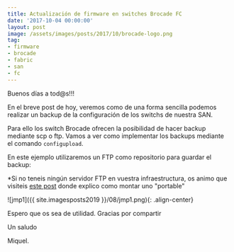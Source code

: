 ```yaml
---
title: Actualización de firmware en switches Brocade FC
date: '2017-10-04 00:00:00'
layout: post
image: /assets/images/posts/2017/10/brocade-logo.png
tag:
- firmware
- brocade
- fabric
- san
- fc
---
```


Buenos días a tod@s!!!

En el breve post de hoy, veremos como de una forma sencilla podemos realizar un backup de la configuración de los switchs de nuestra SAN.

Para ello los switch Brocade ofrecen la posibilidad de hacer backup mediante scp o ftp. Vamos a ver como implementar los backups mediante el comando `configupload`.

En este ejemplo utilizaremos un FTP como repositorio para guardar el backup:

*Si no teneis ningún servidor FTP en vuestra infraestructura, os animo que visiteis [este post](https://miquelmariano.github.io/2017/07/xlight-FTP/) donde explico como montar uno "portable"




![jmp1]({{ site.imagesposts2019 }}/08/jmp1.png){: .align-center}


Espero que os sea de utilidad.
Gracias por compartir

Un saludo

Miquel.



